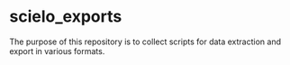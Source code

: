 # scielo_exports
The purpose of this repository is to collect scripts for data extraction and export in various formats.
